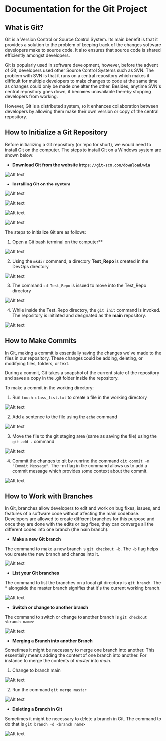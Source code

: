 
# Documentation for the Git Project

## What is Git?

Git is a Version Control or Source Control System. Its main benefit is that it provides a solution to the problem of keeping track of the changes software developers make to source code. It also ensures that source code is shared efficiently amongst developers.

Git is popularly used in software development, however, before the advent of Git, developers used other Source Control Systems such as SVN. The problem with SVN is that it runs on a central repository which makes it difficult for multiple developers to make changes to code at the same time as changes could only be made one after the other. Besides, anytime SVN's central repository goes down, it becomes unavailable thereby stopping developers from working.

However, Git is a distributed system, so it enhances collaboration between developers by allowing them make their own version or copy of the central repository. 

## How to Initialize a Git Repository

Before initialiizing a Git repository (or repo for short), we would need to install Git on the computer. The steps to install Git on a Windows system are shown below:

- **Download Git from the website `https://git-scm.com/download/win`**

![Alt text](Images/Install_Git-step1.jpg)

- **Installing Git on the system**

![Alt text](Images/Install_Git-step2.jpg) 

![Alt text](Images/Install_Git-step3.jpg)

![Alt text](Images/Install_Git-step4.jpg)

![Alt text](Images/Install_Git-step5.jpg)

The steps to initialize Git are as follows:

1. Open a Git bash terminal on the computer**

![Alt text](Images/Open_Git_Bash.JPG)

2. Using the `mkdir` command, a directory **Test_Repo** is created in the DevOps directory

![Alt text](Images/mkdir_test_repo.JPG)

3. The command `cd Test_Repo` is issued to move into the Test_Repo directory

![Alt text](Images/cd_test_repo.JPG)

4. While inside the Test_Repo directory, the `git init` command is invoked. The repository is initiated and designated as the **main** repository.

![Alt text](Images/git_init_command.JPG)

## How to Make Commits

In Git, making a commit is essentially saving the changes we've made to the files in our repository. These changes could be adding, deleting, or modifying files, folders, or text.

During a commit, Git takes a snapshot of the current state of the repository and saves a copy in the .git folder inside the repository.

To make a commit in the working directory:

1. Run `touch class_list.txt` to create a file in the working directory

![Alt text](Images/create_file_in_repo.JPG)

2. Add a sentence to the file using the `echo` command

![Alt text](Images/edit_file_in_repo.JPG)

3. Move the file to the git staging area (same as saving the file) using the `git add .` command

![Alt text](Images/move_file_to_staging_area.JPG)

4. Commit the changes to git by running the command `git commit -m "Commit Message"`. The -m flag in the command allows us to add a commit message which provides some context about the commit.

![Alt text](Images/making_a_commit.JPG)

## How to Work with Branches

In Git, branches allow developers to edit and work on bug fixes, issues, and features of a software code without affecting the main codebase. Developers are allowed to create different branches for this purpose and once they are done with the edits or bug fixes, they can converge all the different codes into one branch (the main branch).

- **Make a new Git branch**

The command to make a new branch is `git checkout -b`. The `-b` flag helps you create the new branch and change into it.

![Alt text](Images/making_a_new_branch.jpg)

- **List your Git branches**

The command to list the branches on a local git directory is `git branch`. The * alongside the master branch signifies that it's the current working branch.

![Alt text](Images/listing_availables_branches.jpg)

- **Switch or change to another branch**

The command to switch or change to another branch is `git checkout <branch name>`

![Alt text](Images/switch_to_another_branch.jpg)

- **Merging a Branch into another Branch**

Sometimes it might be necessary to merge one branch into another. This essentially means adding the content of one branch into another. For instance to merge the contents of *master* into *main*.

1. Change to branch main

![Alt text](Images/switch_to_branch_main.jpg)

2. Run the command `git merge master`

![Alt text](Images/git_merge.jpg)


- **Deleting a Branch in Git**

Sometimes it might be necessary to delete a branch in Git. The command to do that is `git branch -d <branch name>`

![Alt text](Images/git_branch_delete.jpg)




















